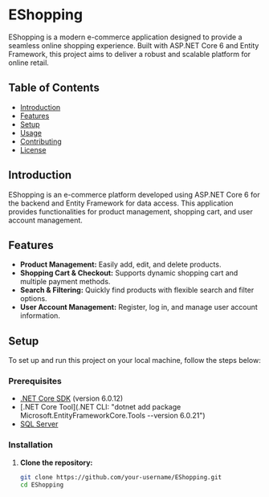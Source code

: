 # EShopping

EShopping is a modern e-commerce application designed to provide a seamless online shopping experience. Built with ASP.NET Core 6 and Entity Framework, this project aims to deliver a robust and scalable platform for online retail.

## Table of Contents

- [Introduction](#introduction)
- [Features](#features)
- [Setup](#setup)
- [Usage](#usage)
- [Contributing](#contributing)
- [License](#license)

## Introduction

EShopping is an e-commerce platform developed using ASP.NET Core 6 for the backend and Entity Framework for data access. This application provides functionalities for product management, shopping cart, and user account management.

## Features

- **Product Management:** Easily add, edit, and delete products.
- **Shopping Cart & Checkout:** Supports dynamic shopping cart and multiple payment methods.
- **Search & Filtering:** Quickly find products with flexible search and filter options.
- **User Account Management:** Register, log in, and manage user account information.

## Setup

To set up and run this project on your local machine, follow the steps below:

### Prerequisites

- [.NET Core SDK](https://dotnet.microsoft.com/download) (version 6.0.12)
- [.NET Core Tool](.NET CLI: "dotnet add package Microsoft.EntityFrameworkCore.Tools --version 6.0.21")
- [SQL Server](https://www.microsoft.com/en-us/sql-server/sql-server-downloads)

### Installation

1. **Clone the repository:**

   ```bash
   git clone https://github.com/your-username/EShopping.git
   cd EShopping

